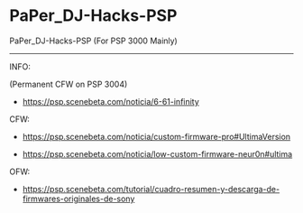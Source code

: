 # PaPer_DJ-Hacks-PSP
PaPer_DJ-Hacks-PSP (For PSP 3000 Mainly)

--------------------------------------------------------------

INFO:

(Permanent CFW on PSP 3004)
* https://psp.scenebeta.com/noticia/6-61-infinity


CFW:
* https://psp.scenebeta.com/noticia/custom-firmware-pro#UltimaVersion

* https://psp.scenebeta.com/noticia/low-custom-firmware-neur0n#ultima

OFW:
* https://psp.scenebeta.com/tutorial/cuadro-resumen-y-descarga-de-firmwares-originales-de-sony

